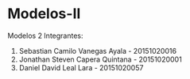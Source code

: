 # Modelos-II

Modelos 2 Integrantes: 
1. Sebastian Camilo Vanegas Ayala - 20151020016 
2. Jonathan Steven Capera Quintana - 20151020001 
3. Daniel David Leal Lara - 20151020057
